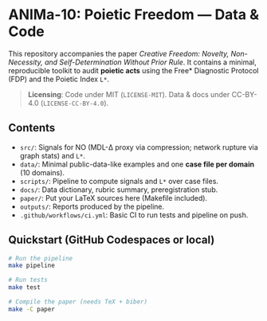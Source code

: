 # ANIMa-10: Poietic Freedom — Data & Code

This repository accompanies the paper *Creative Freedom: Novelty, Non-Necessity, and Self-Determination Without Prior Rule*.
It contains a minimal, reproducible toolkit to audit **poietic acts** using the Free* Diagnostic Protocol (FDP) and the Poietic Index `L*`.

> **Licensing**: Code under MIT (`LICENSE-MIT`). Data & docs under CC-BY-4.0 (`LICENSE-CC-BY-4.0`).

## Contents
- `src/`: Signals for NO (MDL-Δ proxy via compression; network rupture via graph stats) and `L*`.
- `data/`: Minimal public-data-like examples and one **case file per domain** (10 domains).
- `scripts/`: Pipeline to compute signals and `L*` over case files.
- `docs/`: Data dictionary, rubric summary, preregistration stub.
- `paper/`: Put your LaTeX sources here (Makefile included).
- `outputs/`: Reports produced by the pipeline.
- `.github/workflows/ci.yml`: Basic CI to run tests and pipeline on push.

## Quickstart (GitHub Codespaces or local)
```bash
# Run the pipeline
make pipeline

# Run tests
make test

# Compile the paper (needs TeX + biber)
make -C paper
